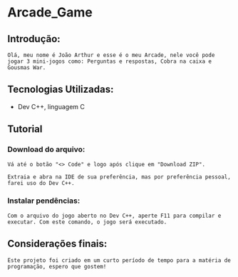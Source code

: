 # Arcade_Game

## Introdução:

    Olá, meu nome é João Arthur e esse é o meu Arcade, nele você pode jogar 3 mini-jogos como: Perguntas e respostas, Cobra na caixa e Gousmas War.

## Tecnologias Utilizadas:
- Dev C++, linguagem C

## Tutorial

### Download do arquivo:
    
    Vá até o botão "<> Code" e logo após clique em "Download ZIP".
    
    Extraia e abra na IDE de sua preferência, mas por preferência pessoal, farei uso do Dev C++.

### Instalar pendências:

    Com o arquivo do jogo aberto no Dev C++, aperte F11 para compilar e executar. Com este comando, o jogo será executado.


## Considerações finais:
    
    Este projeto foi criado em um curto período de tempo para a matéria de programação, espero que gostem!

